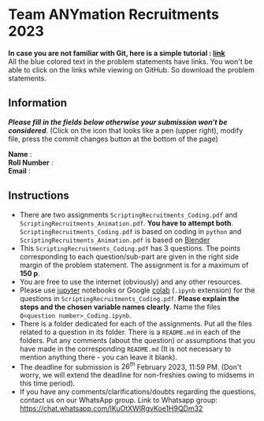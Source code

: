 # Team ANYmation Recruitments 2023

**In case you are not familiar with Git, here is a simple tutorial : [link](https://www.youtube.com/watch?v=xmK1Q5uzH4w)** <br>
All the blue colored text in the problem statements have links. You won't be able to click on the links while viewing on GitHub. So download the problem statements.

## Information

___Please fill in the fields below otherwise your submission won't be considered___. (Click on the icon that looks like a pen (upper right), modify file, press the commit changes button at the bottom of the page)

**Name** : <br>
**Roll Number** : <br>
**Email** : <br>

## Instructions

* There are two assignments ```ScriptingRecruitments_Coding.pdf``` and ```ScriptingRecruitments_Animation.pdf```. **You have to attempt both**. ```ScriptingRecruitments_Coding.pdf``` is based on coding in ```python``` and ```ScriptingRecruitments_Animation.pdf``` is based on [Blender](https://www.blender.org/)
* This ```ScriptingRecruitments_Coding.pdf``` has 3 questions. The points corresponding to each question/sub-part are given in the right side margin of the problem statement. The assignment is for a maximum of **150 p**.
* You are free to use the internet (obviously) and any other resources.
* Please use [jupyter](https://jupyter.org/install) notebooks or Google [colab](https://colab.research.google.com/) (```.ipynb``` extension) for the questions in ```ScriptingRecruitments_Coding.pdf```. **Please explain the steps and the chosen variable names clearly**. Name the files ```Q<question number>_Coding.ipynb```.
* There is a folder dedicated for each of the assignments. Put all the files related to a question in its folder. There is a ```README.md``` in each of the folders. Put any comments (about the question) or assumptions that you have made in the corresponding ```README.md``` (It is not necessary to mention anything there - you can leave it blank).
* The deadline for submission is $26^{th}$ February 2023, 11:59 PM. (Don't worry, we will extend the deadline for non-freshies owing to midsems in this time period).
* If you have any comments/clarifications/doubts regarding the questions, contact us on our WhatsApp group. Link to Whatsapp group: https://chat.whatsapp.com/IKuOtXWIRgvKoe1H9QDm32
